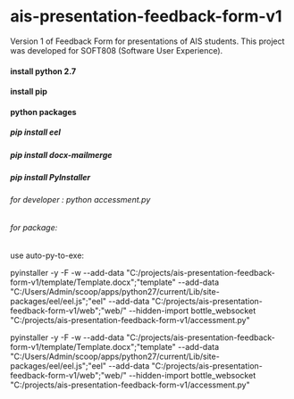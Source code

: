 # ais-presentation-feedback-form-v1
Version 1 of Feedback Form for presentations of AIS students. This project was developed for SOFT808 (Software User Experience).


#### install python 2.7
#### install pip

#### python packages 
##### pip install eel
##### pip install docx-mailmerge
##### pip install PyInstaller




###### for developer : python accessment.py 
###### for package: 

use auto-py-to-exe: 

pyinstaller -y -F -w --add-data "C:/projects/ais-presentation-feedback-form-v1/template/Template.docx";"template" --add-data "C:/Users/Admin/scoop/apps/python27/current/Lib/site-packages/eel/eel.js";"eel" --add-data "C:/projects/ais-presentation-feedback-form-v1/web";"web/" --hidden-import bottle_websocket  "C:/projects/ais-presentation-feedback-form-v1/accessment.py"



pyinstaller -y -F -w 
--add-data "C:/projects/ais-presentation-feedback-form-v1/template/Template.docx";"template"
--add-data "C:/Users/Admin/scoop/apps/python27/current/Lib/site-packages/eel/eel.js";"eel" 
--add-data "C:/projects/ais-presentation-feedback-form-v1/web";"web/" 
--hidden-import bottle_websocket  
"C:/projects/ais-presentation-feedback-form-v1/accessment.py"

